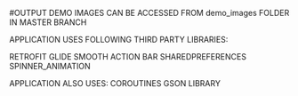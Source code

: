 #OUTPUT DEMO IMAGES CAN BE ACCESSED FROM demo_images FOLDER IN MASTER BRANCH

APPLICATION USES FOLLOWING THIRD PARTY LIBRARIES:

RETROFIT
GLIDE
SMOOTH ACTION BAR
SHAREDPREFERENCES
SPINNER_ANIMATION

APPLICATION ALSO USES:
COROUTINES
GSON LIBRARY





